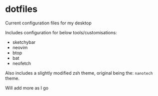 # dotfiles

Current configuration files for my desktop

Includes configuration for below tools/customisations: 
- sketchybar
- neovim
- btop
- bat
- neofetch

Also includes a slightly modified zsh theme, original being the: `nanotech` theme. 

Will add more as I go 
